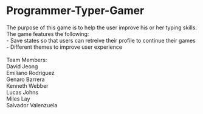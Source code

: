 # Programmer-Typer-Gamer

The purpose of this game is to help the user improve his or her typing skills. </br>
The game features the following: </br>
    - Save states so that users can retreive their profile to continue their games </br>
    - Different themes to improve user experience </br>
</br>
Team Members: </br>
David Jeong </br>
Emiliano Rodriguez </br>
Genaro Barrera </br>
Kenneth Webber </br>
Lucas Johns </br>
Miles Lay </br>
Salvador Valenzuela
